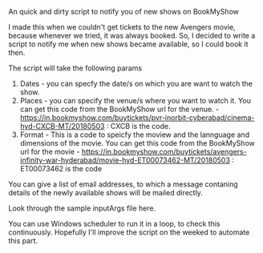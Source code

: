 An quick and dirty script to notify you of new shows on BookMyShow

I made this when we couldn't get tickets to the new Avengers movie, because whenever we tried, it was always booked.
So, I decided to write a script to notify me when new shows became available, so I could book it then.

The script will take the following params
1. Dates - you can specfy the date/s on which you are want to watch the show.
2. Places - you can specify the venue/s where you want to watch it. You can get this code from the BookMyShow url for the venue. - https://in.bookmyshow.com/buytickets/pvr-inorbit-cyberabad/cinema-hyd-CXCB-MT/20180503 : CXCB is the code.
3. Format - This is a code to speicfy the moview and the lannguage and dimensions of the movie. You can get this code from the BookMyShow url for the movie - https://in.bookmyshow.com/buytickets/avengers-infinity-war-hyderabad/movie-hyd-ET00073462-MT/20180503 : ET00073462 is the code

You can give a list of email addresses, to which a message contaning details of the newly available shows will be mailed directly.

Look through the sample inputArgs file here.

You can use Windows scheduler to run it in a loop, to check this continuously.
Hopefully I'll improve the script on the weeked to automate this part.
